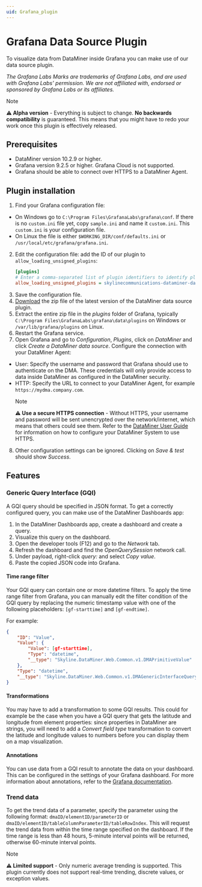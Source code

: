 ```yaml
---
uid: Grafana_plugin
---
```


# Grafana Data Source Plugin

To visualize data from DataMiner inside Grafana you can make use of our data source plugin.

*The Grafana Labs Marks are trademarks of Grafana Labs, and are used with Grafana Labs’ permission. We are not affiliated with, endorsed or sponsored by Grafana Labs or its affiliates.*

> [!NOTE]
> **⚠️ Alpha version** - Everything is subject to change. **No backwards compatibility** is guaranteed. This means that you might have to redo your work once this plugin is effectively released.

## Prerequisites

* DataMiner version 10.2.9 or higher.
* Grafana version 9.2.5 or higher. Grafana Cloud is not supported.
* Grafana should be able to connect over HTTPS to a DataMiner Agent.

## Plugin installation

1. Find your Grafana configuration file:
* On Windows go to `C:\Program Files\GrafanaLabs\grafana\conf`. If there is no `custom.ini` file yet, copy `sample.ini` and name it `custom.ini`. This `custom.ini` is your configuration file.
* On Linux the file is either `$WORKING_DIR/conf/defaults.ini` or `/usr/local/etc/grafana/grafana.ini`.
2. Edit the configuration file: add the ID of our plugin to `allow_loading_unsigned_plugins`:
    ```ini
    [plugins]
    # Enter a comma-separated list of plugin identifiers to identify plugins to load even if they are unsigned. Plugins with modified signatures are never loaded.
    allow_loading_unsigned_plugins = skylinecommunications-dataminer-datasource
    ```
3. Save the configuration file.
4. [Download](https://github.com/SkylineCommunications/dataminer-grafana-plugin/releases) the zip file of the latest version of the DataMiner data source plugin.
5. Extract the entire zip file in the *plugins* folder of Grafana, typically `C:\Program Files\GrafanaLabs\grafana\data\plugins` on Windows or `/var/lib/grafana/plugins` on Linux.
6. Restart the Grafana service.
7. Open Grafana and go to *Configuration*, *Plugins*, click on *DataMiner* and click *Create a DataMiner data source*. Configure the connection with your DataMiner Agent:
* User: Specify the username and password that Grafana should use to authenticate on the DMA. These credentials will only provide access to data inside DataMiner as configured in the DataMiner security.
* HTTP: Specify the URL to connect to your DataMiner Agent, for example `https://mydma.company.com`.
    > [!NOTE]
    > **⚠️ Use a secure HTTPS connection** - Without HTTPS, your username and password will be sent unencrypted over the network/internet, which means that others could see them. Refer to the [DataMiner User Guide](https://docs.dataminer.services/user-guide/Advanced_Functionality/DataMiner_Agents/Configuring_a_DMA/Setting_up_HTTPS_on_a_DMA.html) for information on how to configure your DataMiner System to use HTTPS.
8. Other configuration settings can be ignored. Clicking on *Save & test* should show *Success*.

## Features

### Generic Query Interface (GQI)

A GQI query should be specified in JSON format. To get a correctly configured query, you can make use of the DataMiner Dashboards app:

1. In the DataMiner Dashboards app, create a dashboard and create a query.
2. Visualize this query on the dashboard.
3. Open the developer tools (F12) and go to the *Network* tab.
4. Refresh the dashboard and find the *OpenQuerySession* network call.
5. Under payload, right-click *query:* and select *Copy value*.
6. Paste the copied JSON code into Grafana.

#### Time range filter

Your GQI query can contain one or more datetime filters. To apply the time range filter from Grafana, you can manually edit the filter condition of the GQI query by replacing the numeric timestamp value with one of the following placeholders: `[gf-starttime]` and `[gf-endtime]`.

For example:

``` JSON
{
    "ID": "Value",
    "Value": {
        "Value": [gf-starttime],
        "Type": "datetime",
        "__type": "Skyline.DataMiner.Web.Common.v1.DMAPrimitiveValue"
    },
    "Type": "datetime",
    "__type": "Skyline.DataMiner.Web.Common.v1.DMAGenericInterfaceQueryChosenOption"
}
```

#### Transformations

You may have to add a transformation to some GQI results. This could for example be the case when you have a GQI query that gets the latitude and longitude from element properties: since properties in DataMiner are strings, you will need to add a *Convert field type* transformation to convert the latitude and longitude values to numbers before you can display them on a map visualization.

#### Annotations

You can use data from a GQI result to annotate the data on your dashboard. This can be configured in the settings of your Grafana dashboard. For more information about annotations, refer to the [Grafana documentation](https://grafana.com/docs/grafana/latest/dashboards/build-dashboards/annotate-visualizations/).

### Trend data

To get the trend data of a parameter, specify the parameter using the following format: `dmaID/elementID/parameterID` or `dmaID/elementID/tableColumnParameterID/tableRowIndex`. This will request the trend data from within the time range specified on the dashboard. If the time range is less than 48 hours, 5-minute interval points will be returned, otherwise 60-minute interval points.

> [!NOTE]
> **⚠️ Limited support** - Only numeric average trending is supported. This plugin currently does not support real-time trending, discrete values, or exception values.
